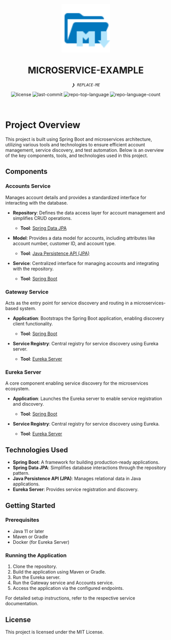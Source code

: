 
<p align="center">
    <img src="https://raw.githubusercontent.com/PKief/vscode-material-icon-theme/ec559a9f6bfd399b82bb44393651661b08aaf7ba/icons/folder-markdown-open.svg" align="center" width="30%">
</p>
<p align="center"><h1 align="center">MICROSERVICE-EXAMPLE</h1></p>
<p align="center">
	<em><code>❯ REPLACE-ME</code></em>
</p>
<p align="center">
	<img src="https://img.shields.io/github/license/nriteshranjan/Microservice-Example?style=default&logo=opensourceinitiative&logoColor=white&color=0080ff" alt="license">
	<img src="https://img.shields.io/github/last-commit/nriteshranjan/Microservice-Example?style=default&logo=git&logoColor=white&color=0080ff" alt="last-commit">
	<img src="https://img.shields.io/github/languages/top/nriteshranjan/Microservice-Example?style=default&color=0080ff" alt="repo-top-language">
	<img src="https://img.shields.io/github/languages/count/nriteshranjan/Microservice-Example?style=default&color=0080ff" alt="repo-language-count">
</p>
<p align="center"><!-- default option, no dependency badges. -->
</p>
<p align="center">
	<!-- default option, no dependency badges. -->
</p>
<br>

# Project Overview

This project is built using Spring Boot and microservices architecture, utilizing various tools and technologies to ensure efficient account management, service discovery, and test automation. Below is an overview of the key components, tools, and technologies used in this project.

## Components

### **Accounts Service**
Manages account details and provides a standardized interface for interacting with the database.

- **Repository**: Defines the data access layer for account management and simplifies CRUD operations.
  - **Tool**: [Spring Data JPA](https://docs.spring.io/spring-data/jpa/docs/current/reference/html/#repository-configuration)
  
- **Model**: Provides a data model for accounts, including attributes like account number, customer ID, and account type.
  - **Tool**: [Java Persistence API (JPA)](https://docs.oracle.com/javaee/7/api/javax/persistence/JPA.html)
  
- **Service**: Centralized interface for managing accounts and integrating with the repository.
  - **Tool**: [Spring Boot](https://docs.spring.io/spring-boot/docs/current/reference/htmlsingle/#boot-features-spring-data-jpa)

### **Gateway Service**
Acts as the entry point for service discovery and routing in a microservices-based system.

- **Application**: Bootstraps the Spring Boot application, enabling discovery client functionality.
  - **Tool**: [Spring Boot](https://docs.spring.io/spring-boot/docs/current/reference/htmlsingle/#boot-features-service-registration)
  
- **Service Registry**: Central registry for service discovery using Eureka server.
  - **Tool**: [Eureka Server](https://github.com/Netflix/eureka/wiki/Eureka-Server-Documentation)

### **Eureka Server**
A core component enabling service discovery for the microservices ecosystem.

- **Application**: Launches the Eureka server to enable service registration and discovery.
  - **Tool**: [Spring Boot](https://docs.spring.io/spring-boot/docs/current/reference/htmlsingle/#boot-features-service-registration)
  
- **Service Registry**: Central registry for service discovery using Eureka.
  - **Tool**: [Eureka Server](https://github.com/Netflix/eureka/wiki/Eureka-Server-Documentation)

## Technologies Used

- **Spring Boot**: A framework for building production-ready applications.
- **Spring Data JPA**: Simplifies database interactions through the repository pattern.
- **Java Persistence API (JPA)**: Manages relational data in Java applications.
- **Eureka Server**: Provides service registration and discovery.

## Getting Started

### Prerequisites

- Java 11 or later
- Maven or Gradle
- Docker (for Eureka Server)

### Running the Application

1. Clone the repository.
2. Build the application using Maven or Gradle.
3. Run the Eureka server.
4. Run the Gateway service and Accounts service.
5. Access the application via the configured endpoints.

For detailed setup instructions, refer to the respective service documentation.

## License

This project is licensed under the MIT License.
